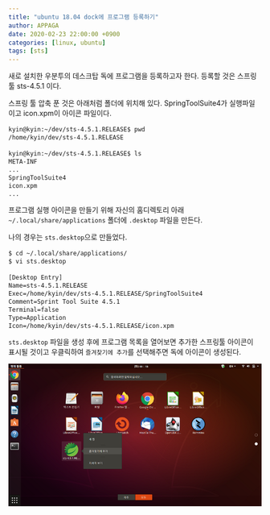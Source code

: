 ```yaml
---
title: "ubuntu 18.04 dock에 프로그램 등록하기"
author: APPAGA
date: 2020-02-23 22:00:00 +0900
categories: [linux, ubuntu]
tags: [sts]
---
```


새로 설치한 우분투의 데스크탑 독에 프로그램을 등록하고자 한다.
등록할 것은 스프링 툴 sts-4.5.1 이다.

스프링 툴 압축 푼 것은 아래처럼 폴더에 위치해 있다.
SpringToolSuite4가 실행파일이고  icon.xpm이 아이콘 파일이다.

```console
kyin@kyin:~/dev/sts-4.5.1.RELEASE$ pwd 
/home/kyin/dev/sts-4.5.1.RELEASE 

kyin@kyin:~/dev/sts-4.5.1.RELEASE$ ls 
META-INF 
...
SpringToolSuite4 
icon.xpm
...
```

프로그램 실행 아이콘을 만들기 위해 자신의 홈디렉토리 아래 `~/.local/share/applications` 폴더에 
`.desktop` 파일을 만든다.

나의 경우는 `sts.desktop`으로 만들었다.

```
$ cd ~/.local/share/applications/
$ vi sts.desktop

[Desktop Entry]
Name=sts-4.5.1.RELEASE
Exec=/home/kyin/dev/sts-4.5.1.RELEASE/SpringToolSuite4
Comment=Sprint Tool Suite 4.5.1
Terminal=false
Type=Application
Icon=/home/kyin/dev/sts-4.5.1.RELEASE/icon.xpm
```

`sts.desktop` 파일을 생성 후에 프로그램 목록을 열어보면 추가한 스프링툴 아이콘이 표시될 것이고 
우클릭하여 `즐겨찾기에 추가`를 선택해주면 독에 아이콘이 생성된다.

![즐겨찾기에 추가 하기](/assets/img/linux/ubuntu/ubuntu-003-01.png)

